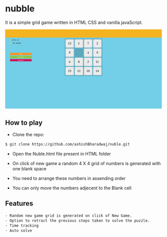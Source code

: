 # nubble

It is a simple grid game written in HTML CSS and vanilla javaScript.

![nubble](assets/screenshot.jpg)

## How to play

- Clone the repo:

```bash
$ git clone https://github.com/ashishBharadwaj/nuble.git
```
- Open the Nuble.html file present in HTML folder

- On click of new game a random 4 X 4 grid of numbers is generated with one blank space 

- You need to arrange these numbers in assending order

- You can only move the numbers adjecent to the Blank cell

## Features

    - Random new game grid is generated on click of New Game.
    - Option to retract the previous steps taken to solve the puzzle.
    - Time tracking
    - Auto solve